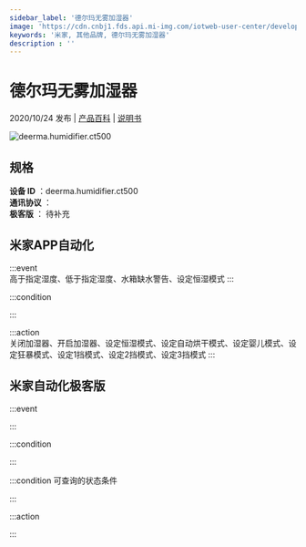 ```yaml
---
sidebar_label: '德尔玛无雾加湿器'
image: 'https://cdn.cnbj1.fds.api.mi-img.com/iotweb-user-center/developer_1679071858780gEwwVH7S.png?GalaxyAccessKeyId=AKVGLQWBOVIRQ3XLEW&Expires=9223372036854775807&Signature=K1SfQ3o6Mq3uEItZuNulngiwx5Q='
keywords: '米家, 其他品牌, 德尔玛无雾加湿器'
description : ''
---
```

# 德尔玛无雾加湿器

2020/10/24 发布 | [产品百科](https://home.mi.com/webapp/content/baike/product/index.html?model=deerma.humidifier.ct500/) | [说明书](https://home.mi.com/views/introduction.html?model=deerma.humidifier.ct500&region=cn)

![deerma.humidifier.ct500](https://cdn.cnbj1.fds.api.mi-img.com/iotweb-user-center/developer_1679071858780gEwwVH7S.png?GalaxyAccessKeyId=AKVGLQWBOVIRQ3XLEW&Expires=9223372036854775807&Signature=K1SfQ3o6Mq3uEItZuNulngiwx5Q=)

## 规格  
> 
**设备 ID** ：deerma.humidifier.ct500  
**通讯协议** ：  
**极客版**  ： 待补充 


## 米家APP自动化  

:::event  
高于指定湿度、低于指定湿度、水箱缺水警告、设定恒湿模式
:::

:::condition  

:::

:::action   
关闭加湿器、开启加湿器、设定恒湿模式、设定自动烘干模式、设定婴儿模式、设定狂暴模式、设定1挡模式、设定2挡模式、设定3挡模式
:::

## 米家自动化极客版  

:::event  

:::

:::condition  

:::

:::condition 可查询的状态条件  

:::

:::action  

:::

        
